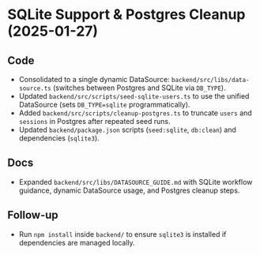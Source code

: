 # SQLite Support & Postgres Cleanup (2025-01-27)

## Code
- Consolidated to a single dynamic DataSource: `backend/src/libs/data-source.ts` (switches between Postgres and SQLite via `DB_TYPE`).
- Updated `backend/src/scripts/seed-sqlite-users.ts` to use the unified DataSource (sets `DB_TYPE=sqlite` programmatically).
- Added `backend/src/scripts/cleanup-postgres.ts` to truncate `users` and `sessions` in Postgres after repeated seed runs.
- Updated `backend/package.json` scripts (`seed:sqlite`, `db:clean`) and dependencies (`sqlite3`).

## Docs
- Expanded `backend/src/libs/DATASOURCE_GUIDE.md` with SQLite workflow guidance, dynamic DataSource usage, and Postgres cleanup steps.

## Follow-up
- Run `npm install` inside `backend/` to ensure `sqlite3` is installed if dependencies are managed locally.
